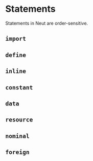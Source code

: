 # Statements

Statements in Neut are order-sensitive.

## `import`

## `define`

## `inline`

## `constant`

## `data`

## `resource`

## `nominal`

## `foreign`
